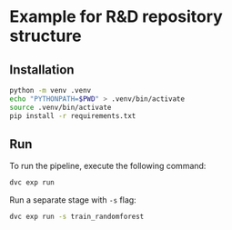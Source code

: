 # Example for R&D repository structure

## Installation

```bash
python -m venv .venv
echo "PYTHONPATH=$PWD" > .venv/bin/activate
source .venv/bin/activate
pip install -r requirements.txt
```

## Run

To run the pipeline, execute the following command:

```bash
dvc exp run
```

Run a separate stage with `-s` flag:

```bash
dvc exp run -s train_randomforest
```
